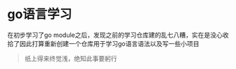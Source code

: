 # go语言学习

在初步学习了go module之后，发现之前的学习仓库建的乱七八糟，实在是没心收拾了因此打算重新创建一个仓库用于学习go语言语法以及写一些小项目

> 纸上得来终觉浅，绝知此事要躬行